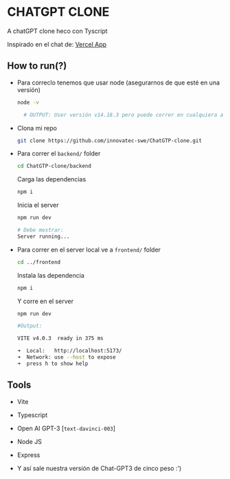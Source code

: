 # CHATGPT CLONE

A chatGPT clone heco con Tyscript

Inspirado en el chat de:  <a href="https://chat-gtp-clone.vercel.app/" target="_blank">Vercel App</a>

## How to run(?)

- Para correclo tenemos que usar node (asegurarnos de que esté en una versión)
  ```bash
  node -v
  ```
  ```bash
    # OUTPUT: User versión v14.18.3 pero puede correr en cualquiera arriba de la mía
  ```
  
- Clona mi repo
  ```bash
  git clone https://github.com/innovatec-swe/ChatGTP-clone.git
  ```
- Para correr el `backend/` folder
  ```bash
  cd ChatGTP-clone/backend
  ```
  Carga las dependencias
  ```bash
  npm i
  ```
  Inicia el server
  ```bash
  npm run dev
  ```
  ```bash
  # Debe mostrar:
  Server running...
  ```
- Para correr en el server local ve a `frontend/` folder
  ```bash
  cd ../frontend
  ```
  Instala las dependencia
  ```bash
  npm i
  ```
  Y corre en el server 
  ```bash
  npm run dev
  ```
  ```bash
  #Output:

  VITE v4.0.3  ready in 375 ms

  ➜  Local:   http://localhost:5173/
  ➜  Network: use --host to expose
  ➜  press h to show help
  ```

## Tools
- Vite
- Typescript
- Open AI GPT-3 [`text-davinci-003`]
- Node JS
- Express

- Y así sale nuestra versión de Chat-GPT3 de cinco peso :') 
